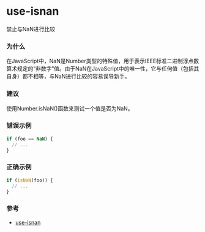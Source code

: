 # use-isnan

禁止与NaN进行比较

### 为什么

在JavaScript中，NaN是Number类型的特殊值，用于表示IEEE标准二进制浮点数算术规定的“非数字”值。由于NaN在JavaScript中的唯一性，它与任何值（包括其自身）都不相等，与NaN进行比较的容易误导新手。

### 建议

使用Number.isNaN()函数来测试一个值是否为NaN。

### 错误示例

```js
if (foo == NaN) {
  // ...
}
```

### 正确示例

```js
if (isNaN(foo)) {
  // ...
}
```

### 参考

- [use-isnan](https://eslint.org/docs/rules/use-isnan)
